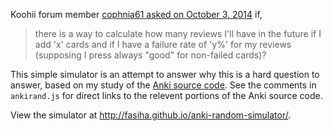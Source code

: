 Koohii forum member [cophnia61 asked on October 3, 2014](http://forum.koohii.com/viewtopic.php?pid=225486#p225486) if,

> there is a way to calculate how many reviews I'll have in the future if I add 'x' cards and if I have a failure rate of 'y%' for my reviews (supposing I press always "good" for non-failed cards)?

This simple simulator is an attempt to answer why this is a hard question to answer, based on my study of the [Anki source code](https://github.com/dae/anki). See the comments in `ankirand.js` for direct links to the relevent portions of the Anki source code.

View the simulator at http://fasiha.github.io/anki-random-simulator/.